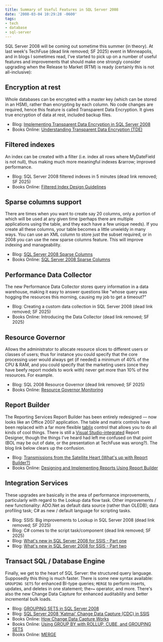 ```yaml
---
title: Summary of Useful Features in SQL Server 2008
date: '2008-03-04 10:29:28 -0600'
tags:
- tech
- database
- sql-server
---
```


SQL Server 2008 will be coming out sometime this summer (in theory). At last
week's TechFuse (dead link removed; SF 2025) event in
Minneapolis, and in blogs I sometimes read, I've started to pick up on a number
of useful features and improvements that should make one strongly consider
upgrading when the Release to Market (RTM) is ready (certainly this is not
all-inclusive):

<!-- truncate -->

## Encryption at rest

Whole databases can be encrypted with a master key (which can be stored in an
HSM), rather than encrypting by each column. No code changes are required, hence
this feature is called Transparent Data Encryption. It gives true encryption of
data at rest, included backup files.

* Blog: [Implementing Transparent Data Encryption in SQL Server 2008](https://www.mssqltips.com/sqlservertip/1507/implementing-transparent-data-encryption-in-sql-server-2008/)
* Books Online: [Understanding Transparent Data Encryption (TDE)](https://learn.microsoft.com/en-us/sql/relational-databases/security/encryption/transparent-data-encryption?view=sql-server-ver17)

## Filtered indexes

An index can be created with a filter (i.e. index all rows where MyDateField is
not null), thus making much more meaningful indexes &rarrow; improved
performance.

* Blog: SQL Server 2008 filtered indexes in 5 minutes (dead link removed; SF 2025)
* Books Online: [Filtered Index Design Guidelines](https://learn.microsoft.com/en-us/sql/relational-databases/sql-server-index-design-guide?view=sql-server-ver17)

## Sparse columns support

There are times when you want to create say 20 columns, only a portion of which
will be used at any given time (perhaps there are multiple applications using
the table, and they each have a few unique needs). If you create all these
columns, your table becomes a little unwieldy in many ways. You can use an XML
column to store just the subset required, or in 2008 you can use the new sparse
columns feature. This will improve indexing and manageability.

* Blog: [SQL Server 2008 Sparse Columns](https://www.kodyaz.com/articles/sql-server-2008-sparse-columns.aspx)
* Books Online: [SQL Server 2008 Sparse Columns](https://learn.microsoft.com/en-us/sql/relational-databases/tables/use-sparse-columns?view=sql-server-ver17)

## Performance Data Collector

The new Performance Data Collector stores query information in a data warehouse,
making it easy to answer questions like "whose query was hogging the resources
this morning, causing my job to get a timeout?"

* Blog: Creating a custom data collection in SQL Server 2008 (dead link removed; SF 2025)
* Books Online: Introducing the Data Collector (dead link removed; SF 2025)

## Resource Governor

Allows the administrator to allocate resource slices to different users or
classes of users; thus for instance you could specify that the core processing
user would always get (if needed) a minimum of 40% of the CPU & RAM, and you
could specify that the marketing users (once they have beefy report models to
work with) never get more than 10% of the resources. For example.

* Blog: SQL 2008 Resource Governor (dead link removed; SF 2025)
* Books Online: [Resource Governor Monitoring](https://learn.microsoft.com/en-us/sql/relational-databases/resource-governor/resource-governor-walkthrough?view=sql-server-ver17)

## Report Builder

The Reporting Services Report Builder has been entirely redesigned &mdash; now
looks like an Office 2007 application. The table and matrix controls have been
replaced with a far more flexible [tablix](https://msdn2.microsoft.com/en-us/library/bb934258(SQL.100).aspx)
control that allows you to do all kinds of cool things. There is still a [Visual
Studio-integrated](https://msdn2.microsoft.com/en-us/library/ms159253(SQL.100).aspx) Report Designer, though the things I've heard had left me
confused on that point (BOL may be out of date, or the presentation at TechFuse
was wrong?). The blog link below clears up the confusion.

* Blog: [Transmissions from the Satellite Heart (What's up with Report Builder?)](https://learn.microsoft.com/en-us/archive/blogs/bwelcker/transmissions-from-the-satellite-heart-whats-up-with-report-builder)
* Books Online: [Designing and Implementing Reports Using Report Builder](https://learn.microsoft.com/en-us/sql/reporting-services/report-design/report-design-tips-report-builder-and-ssrs?view=sql-server-ver16)

## Integration Services

These upgrades are basically in the area of performance improvements,
particularly with regard to the Lookup data flow task. Other improvements / new
functionality: ADO.Net as default data source (rather than OLEDB); data
profiling task; C# as new / default language for scripting tasks.

* Blog: SSIS: Big improvements to Lookup in SQL Server 2008 (dead link removed; SF 2025)
* Blog: C# comes to the script task/component (dead link removed; SF 2025)
* Blog: [What's new in SQL Server 2008 for SSIS - Part one](https://techcommunity.microsoft.com/blog/ssis/whats-new-in-sql-server-2008-for-ssis---part-one/387375)
* Blog: [What's new in SQL Server 2008 for SSIS - Part two](https://techcommunity.microsoft.com/blog/ssis/whats-new-in-sql-server-2008-for-ssis---part-two/387385)

## Transact SQL / Database Engine

Finally, we get to the heart of SQL Server: the structured query language.
Supposedly this thing is much faster. There is some new syntax available:
`GROUPING SETS` for enhanced BI-type queries; `MERGE` to perform inserts,
updates, and deletes in one statement; the`+=` operator, and more. There's also
the new Change Data Capture for enhanced auditability and better incremental
bulk loads.

* Blog: [GROUPING SETS in SQL Server 2008](https://learn.microsoft.com/en-us/archive/blogs/craigfr/grouping-sets-in-sql-server-2008)
* Blog: [SQL Server 2008 'Katmai' Change Data Capture (CDC) in SSIS](https://weblogs.sqlteam.com/derekc/2008/01/28/60469/)
* Books Online: [How Change Data Capture Works](https://msdn2.microsoft.com/en-us/library/bb522657(SQL.100).aspx)
* Books Online: [Using GROUP BY with ROLLUP, CUBE, and GROUPING SETS](https://msdn2.microsoft.com/en-us/library/bb522495(SQL.100).aspx)
* Books Online: [MERGE](https://msdn2.microsoft.com/en-us/library/bb510625(SQL.100).aspx)
